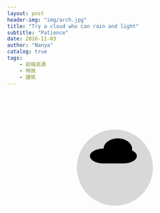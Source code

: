 ```yaml
---
layout: post
header-img: "img/arch.jpg"
title: "Try a cloud who can rain and light"
subtitle: "Patience"
date: 2016-11-03
author: "Nanya"
catalog: true
tags:
    - 前端资源
    - 特效
    - 建筑
---
```


<div class="container-fluid">
    <div class="row">
        <div class="col-md-10 col-md-offset-2">
            <svg class="icon" xmlns="http://www.w3.org/2000/svg" xmlns:xlink="http://www.w3.org/1999/xlink" xmlns:sketch="http://www.bohemiancoding.com/sketch/ns" width="178px" height="178px" viewBox="0 0 178 178" version="1.1">
                    <defs/>
                    <g id="Page-1" stroke="none" stroke-width="1" fill="none" fill-rule="evenodd" sketch:type="MSPage">
                        <g id="Cloud" sketch:type="MSLayerGroup">
                            <circle id="Oval-4" fill="#D8D8D8" sketch:type="MSShapeGroup" cx="89" cy="89" r="89" />
                            <path d="M62.591343 44.5037112C44.8577507 44.6968468 30.59375 52.4037829 30.59375 61.8828125 30.59375 71.4830748 45.2249445 79.265625 63.2734375 79.265625L85.5234375 79.265625 92.2427582 79.265625 107.773438 79.265625C125.821931 79.265625 140.453125 71.4830748 140.453125 61.8828125 140.453125 56.5903424 136.006501 51.8503004 128.992061 48.6620524 129.21354 47.5297254 129.328125 46.3722762 129.328125 45.1953125 129.328125 31.7549453 114.385629 20.859375 95.953125 20.859375 77.8378389 20.859375 63.0934697 31.3831538 62.5913433 44.5037031L62.591343 44.5037112Z" id="Oval-1" fill="#000000" sketch:type="MSShapeGroup" />
                            <path class="lightning" d="M104.118299 81.17867L114.679489 81.1922433 108.93231 92.6730268 117.525366 92.4705578 106.132809 123.121422 112.042867 96.9203512 103.625134 96.9203512 109.25807 85.4655832 102.931763 85.4655832 104.118299 81.17867Z" id="lightning" fill="#D8D8D8" sketch:type="MSShapeGroup" />
                            <path class="rain1" d="M57.7109375 95.5785693C59.63099 95.5785693 61.1875 93.8563015 61.1875 90.64904 61.1875 87.4417785 57.7109375 81.17867 57.7109375 81.17867 57.7109375 81.17867 54.234375 87.4417785 54.234375 90.64904 54.234375 93.8563015 55.790885 95.5785693 57.7109375 95.5785693Z" id="rain1" fill="#4990E2" sketch:type="MSShapeGroup" />
                            <path class="rain2" d="M85.5234375 95.5785693C87.44349 95.5785693 89 93.8563015 89 90.64904 89 87.4417785 85.5234375 81.17867 85.5234375 81.17867 85.5234375 81.17867 82.046875 87.4417785 82.046875 90.64904 82.046875 93.8563015 83.603385 95.5785693 85.5234375 95.5785693Z" id="rain2" fill="#4990E2" sketch:type="MSShapeGroup" />
                            <path class="rain3" d="M71.6171875 102.778519C73.53724 102.778519 75.09375 101.056251 75.09375 97.8489897 75.09375 94.6417281 71.6171875 88.3786197 71.6171875 88.3786197 71.6171875 88.3786197 68.140625 94.6417281 68.140625 97.8489897 68.140625 101.056251 69.697135 102.778519 71.6171875 102.778519Z" id="rain3" fill="#4990E2" sketch:type="MSShapeGroup" />
                        </g>
                    </g>
                </svg>
         </div>
     </div>
</div>


<style>
* {
    padding: 0;
    margin: 0;
}


/*Eco Light icon animation*/

.icon {
    display: block;
    /*  background:red;*/
    margin: 0 auto;
    margin-top: 100px;
}

.icon .glow {
    -webkit-transition: fill 1s ease-in;
    transition: fill 1s ease-in;
}

.icon:hover .glow {
    fill: rgba(121, 175, 58, 0.8);
}


/*Table lamp animation*/

.icon .tableGlow {
    -webkit-transition: fill 1s ease-in;
    transition: fill 1s ease-in;
}

.icon:hover .tableGlow {
    fill: rgba(247, 237, 109, 0.8);
}


/*Cloud animation*/

.icon .lightning {
    -webkit-transition: fill 1s ease-in;
    transition: fill 1s ease-in;
}

.icon:hover .lightning {
    fill: rgb(247, 237, 109);
}

.icon .rain1 {
    fill: #D8D8D8;
    -webkit-transition: 1s ease-in;
    transition: 1s ease-in;
}

.icon:hover .rain1 {
    -webkit-transform: translate(0, 30px);
    transform: translate(0, 30px);
    fill: #666;
}

.icon .rain2 {
    fill: #D8D8D8;
    -webkit-transition: all 0.7s ease-in;
    transition: all 0.7s ease-in;
}

.icon:hover .rain2 {
    -webkit-transform: translate(0, 40px);
    transform: translate(0, 40px);
    fill: #555;
}

.icon .rain3 {
    fill: #D8D8D8;
    -webkit-transition: all 0.5s ease-in;
    transition: all 0.5s ease-in;
}

.icon:hover .rain3 {
    -webkit-transform: translate(0, 50px);
    transform: translate(0, 50px);
    fill: #666;
}


/*wheel animation*/

.icon .wheel {
    -webkit-transition: all 1s ease-in;
    transition: all 1s ease-in;
    -webkit-transform-origin: 50% 50%;
}

.icon:hover .wheel {
    -webkit-transform: rotate(360deg);
    transform: rotate(360deg);
}


/*Bike animation*/

.icon .wheel1 {
    -webkit-transition: all 3s ease-in;
    transition: all 3s ease-in;
    -webkit-transform-origin: 50% 50%;
}

.icon:hover .wheel1 {
    -webkit-transform: rotate(360deg);
    transform: rotate(360deg);
}

.icon .wheel2 {
    -webkit-transition: all 3s ease-in;
    transition: all 3s ease-in;
    -webkit-transform-origin: 50% 50%;
}

.icon:hover .wheel2 {
    -webkit-transform: rotate(360deg);
    transform: rotate(360deg);
}

.icon .grass {
    -webkit-transition: stroke 2s ease-in;
    transition: stroke 2s ease-in;
}

.icon:hover .grass {
    stroke: green;
}


/*Rainfall animation*/

.icon .drop1 {
    fill: #D8D8D8;
    -webkit-transition: 0.7s ease-in;
    transition: 0.7s ease-in;
}

.icon:hover .drop1 {
    -webkit-transform: translate(0, 80px);
    transform: translate(0, 80px);
    fill: #666;
}

.icon .drop2 {
    fill: #D8D8D8;
    -webkit-transition: 1s ease-in;
    transition: 1s ease-in;
}

.icon:hover .drop2 {
    -webkit-transform: translate(0, 60px);
    transform: translate(0, 60px);
    fill: #666;
}

.icon .drop3 {
    fill: #D8D8D8;
    -webkit-transition: 0.5s ease-in;
    transition: 0.5s ease-in;
}

.icon:hover .drop3 {
    -webkit-transform: translate(0, 50px);
    transform: translate(0, 50px);
    fill: #666;
}

.icon .drop4 {
    fill: #D8D8D8;
    -webkit-transition: 1s ease-in;
    transition: 1s ease-in;
}

.icon:hover .drop4 {
    -webkit-transform: translate(0, 50px);
    transform: translate(0, 50px);
    fill: #666;
}

.icon .drop5 {
    fill: #D8D8D8;
    -webkit-transition: 0.6s ease-in;
    transition: 0.6s ease-in;
}

.icon:hover .drop5 {
    -webkit-transform: translate(0, 50px);
    transform: translate(0, 50px);
    fill: #666;
}

.icon .drop6 {
    fill: #D8D8D8;
    -webkit-transition: 0.5s ease-in;
    transition: 0.5s ease-in;
}

.icon:hover .drop6 {
    -webkit-transform: translate(0, 60px);
    transform: translate(0, 60px);
    fill: #666;
}

.icon .drop7 {
    fill: #D8D8D8;
    -webkit-transition: 1s ease-in;
    transition: 1s ease-in;
}

.icon:hover .drop7 {
    -webkit-transform: translate(0, 50px);
    transform: translate(0, 50px);
    fill: #666;
}

.icon .drop8 {
    fill: #D8D8D8;
    -webkit-transition: 1s ease-in;
    transition: 1s ease-in;
}

.icon:hover .drop8 {
    -webkit-transform: translate(0, 30px);
    transform: translate(0, 30px);
    fill: #666;
}

</style>

<script>
    // DISCLAIMER: This function does require jQuery. I've used it here because the project I'm building this for already uses jQuery, so I thought why not. It can be modified quite simply to be done in raw JavaScript.  Just thought I'd let you know.




// This is the funtion you need to copy
// Copy from line 9 to 34

function autoType(elementClass, typingSpeed) {
    var thhis = $(elementClass);
    thhis.css({
        "position": "relative",
        "display": "inline-block"
    });
    thhis.prepend('<div class="cursor" style="right: initial; left:0;"></div>');
    thhis = thhis.find(".text-js");
    var text = thhis.text().trim().split('');
    var amntOfChars = text.length;
    var newString = "";
    thhis.text("|");
    setTimeout(function() {
        thhis.css("opacity", 1);
        thhis.prev().removeAttr("style");
        thhis.text("");
        for (var i = 0; i < amntOfChars; i++) {
            (function(i, char) {
                setTimeout(function() {
                    newString += char;
                    thhis.text(newString);
                }, i * typingSpeed);
            })(i + 1, text[i]);
        }
    }, 1500);
}

$(document).ready(function() {
    // Now to start autoTyping just call the autoType function with the
    // class of outer div
    // The second paramter is the speed between each letter is typed.
    autoType(".type-js", 200);


});
</script>


